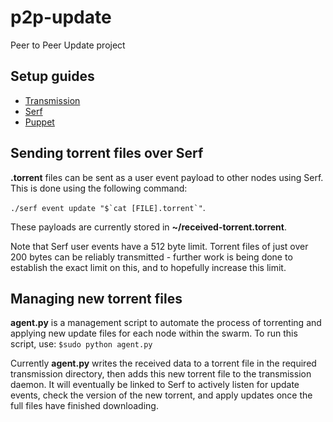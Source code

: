 # p2p-update
Peer to Peer Update project

## Setup guides
* [Transmission](https://github.com/fruit-testbed/p2p-update/blob/master/transmission-items/setup.md "Transmission setup guide")
* [Serf](https://github.com/fruit-testbed/p2p-update/blob/master/serf-items/setup.md "Serf setup guide")
* [Puppet](https://github.com/fruit-testbed/p2p-update/blob/master/puppet-items/setup.md "Puppet setup guide")

## Sending torrent files over Serf

**.torrent** files can be sent as a user event payload to other nodes using Serf. This is done using the following command:

``./serf event update "$`cat [FILE].torrent`"``.

These payloads are currently stored in **~/received-torrent.torrent**.

Note that Serf user events have a 512 byte limit. Torrent files of just over 200 bytes can be reliably transmitted - further work is being done to establish the exact limit on this, and to hopefully increase this limit.

## Managing new torrent files

**agent.py** is a management script to automate the process of torrenting and applying new update files for each node within the swarm. To run this script, use:
`$sudo python agent.py`

Currently **agent.py** writes the received data to a torrent file in the required transmission directory, then adds this new torrent file to the transmission daemon. It will eventually be linked to Serf to actively listen for update events, check the version of the new torrent, and apply updates once the full files have finished downloading.
